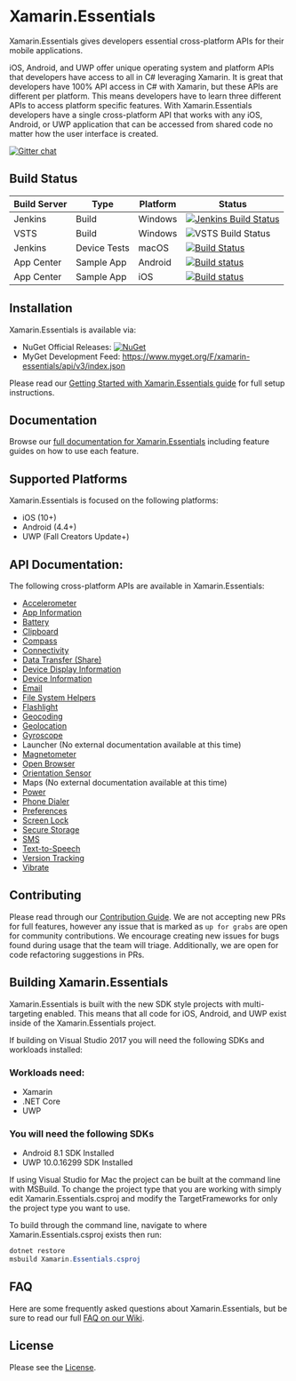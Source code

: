 # Xamarin.Essentials

Xamarin.Essentials gives developers essential cross-platform APIs for their mobile applications. 

iOS, Android, and UWP offer unique operating system and platform APIs that developers have access to all in C# leveraging Xamarin. It is great that developers have 100% API access in C# with Xamarin, but these APIs are different per platform. This means developers have to learn three different APIs to access platform specific features. With Xamarin.Essentials developers have a single cross-platform API that works with any iOS, Android, or UWP application that can be accessed from shared code no matter how the user interface is created.

[![Gitter chat](https://badges.gitter.im/gitterHQ/gitter.png)](https://gitter.im/xamarin/Essentials)

## Build Status

| Build Server | Type         | Platform | Status                                                                                                                                                                                 |
|--------------|--------------|----------|----------------------------------------------------------------------------------------------------------------------------------------------------------------------------------------|
| Jenkins      | Build        | Windows  | [![Jenkins Build Status](https://jenkins.mono-project.com/buildStatus/icon?job=Components-Essentials)](https://jenkins.mono-project.com/view/Components/job/Components-Essentials/)        |
| VSTS         | Build        | Windows  | ![VSTS Build Status](https://devdiv.visualstudio.com/_apis/public/build/definitions/0bdbc590-a062-4c3f-b0f6-9383f67865ee/8538/badge)                                                   |
| Jenkins      | Device Tests | macOS    | [![Build Status](https://jenkins.mono-project.com/buildStatus/icon?job=Components-Essentials-DeviceTests-Mac)](https://jenkins.mono-project.com/job/Components-Essentials-DeviceTests-Mac) |
| App Center   | Sample App   | Android  | [![Build status](https://build.appcenter.ms/v0.1/apps/7a1f46ca-ba2f-477e-aacc-ff013c7d5f7a/branches/master/badge)](https://appcenter.ms) |
| App Center   | Sample App   | iOS      | [![Build status](https://build.appcenter.ms/v0.1/apps/43b39e9e-2b2b-482f-8afa-e9906334c85e/branches/master/badge)](https://appcenter.ms) |

## Installation
Xamarin.Essentials is available via:
* NuGet Official Releases: [![NuGet](https://img.shields.io/nuget/vpre/Xamarin.Essentials.svg?label=NuGet)](https://www.nuget.org/packages/Xamarin.Essentials)
* MyGet Development Feed: https://www.myget.org/F/xamarin-essentials/api/v3/index.json

Please read our [Getting Started with Xamarin.Essentials guide](https://docs.microsoft.com/xamarin/essentials/get-started) for full setup instructions.

## Documentation

Browse our [full documentation for Xamarin.Essentials](https://docs.microsoft.com/xamarin/essentials) including feature guides on how to use each feature.

## Supported Platforms
Xamarin.Essentials is focused on the following platforms:
 - iOS (10+)
 - Android (4.4+)
 - UWP (Fall Creators Update+)

## API Documentation:
The following cross-platform APIs are available in Xamarin.Essentials:
 - [Accelerometer](https://docs.microsoft.com/xamarin/essentials/accelerometer)
 - [App Information](https://docs.microsoft.com/xamarin/essentials/app-information)
 - [Battery](https://docs.microsoft.com/xamarin/essentials/battery)
 - [Clipboard](https://docs.microsoft.com/xamarin/essentials/clipboard)
 - [Compass](https://docs.microsoft.com/xamarin/essentials/compass)
 - [Connectivity](https://docs.microsoft.com/xamarin/essentials/connectivity)
 - [Data Transfer (Share)](https://docs.microsoft.com/xamarin/essentials/data-transfer)
 - [Device Display Information](https://docs.microsoft.com/en-us/xamarin/essentials/device-display)
 - [Device Information](https://docs.microsoft.com/xamarin/essentials/device-information)
 - [Email](https://docs.microsoft.com/xamarin/essentials/email)
 - [File System Helpers](https://docs.microsoft.com/xamarin/essentials/file-system-helpers)
 - [Flashlight](https://docs.microsoft.com/xamarin/essentials/flashlight)
 - [Geocoding](https://docs.microsoft.com/xamarin/essentials/geocoding)
 - [Geolocation](https://docs.microsoft.com/xamarin/essentials/geolocation)
 - [Gyroscope](https://docs.microsoft.com/xamarin/essentials/gyroscope)
 - Launcher (No external documentation available at this time)
 - [Magnetometer](https://docs.microsoft.com/xamarin/essentials/magnetometer)
 - [Open Browser](https://docs.microsoft.com/xamarin/essentials/open-browser)
 - [Orientation Sensor](https://docs.microsoft.com/en-us/xamarin/essentials/orientation-sensor)
 - Maps (No external documentation available at this time)
 - [Power](https://docs.microsoft.com/en-us/xamarin/essentials/power)
 - [Phone Dialer](https://docs.microsoft.com/xamarin/essentials/phone-dialer)
 - [Preferences](https://docs.microsoft.com/xamarin/essentials/preferences)
 - [Screen Lock](https://docs.microsoft.com/xamarin/essentials/screen-lock)
 - [Secure Storage](https://docs.microsoft.com/xamarin/essentials/secure-storage)
 - [SMS](https://docs.microsoft.com/xamarin/essentials/sms)
 - [Text-to-Speech](https://docs.microsoft.com/xamarin/essentials/text-to-speech)
 - [Version Tracking](https://docs.microsoft.com/xamarin/essentials/version-tracking)
 - [Vibrate](https://docs.microsoft.com/xamarin/essentials/vibrate)
 
## Contributing
Please read through our [Contribution Guide](CONTRIBUTING.md). We are not accepting new PRs for full features, however any issue that is marked as `up for grabs` are open for community contributions. We encourage creating new issues for bugs found during usage that the team will triage. Additionally, we are open for code refactoring suggestions in PRs.

## Building Xamarin.Essentials
Xamarin.Essentials is built with the new SDK style projects with multi-targeting enabled. This means that all code for iOS, Android, and UWP exist inside of the Xamarin.Essentials project. 

If building on Visual Studio 2017 you will need the following SDKs and workloads installed:

### Workloads need:
- Xamarin
- .NET Core
- UWP

### You will need the following SDKs
- Android 8.1 SDK Installed
- UWP 10.0.16299 SDK Installed

If using Visual Studio for Mac the project can be built at the command line with MSBuild. To change the project type that you are working with simply edit Xamarin.Essentials.csproj and modify the TargetFrameworks for only the project type you want to use.

To build through the command line, navigate to where Xamarin.Essentials.csproj exists then run:

```csharp
dotnet restore
msbuild Xamarin.Essentials.csproj
```

## FAQ
Here are some frequently asked questions about Xamarin.Essentials, but be sure to read our full [FAQ on our Wiki](https://github.com/xamarin/Essentials/wiki#feature-faq).

## License
Please see the [License](LICENSE).
